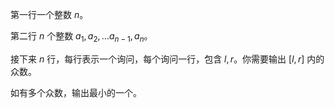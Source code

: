 第一行一个整数 $n$。

第二行 $n$ 个整数 $a_1, a_2, \dots a_{n-1}, a_n$。

接下来 $n$ 行，每行表示一个询问，每个询问一行，包含 $l,r$。你需要输出 $[l,r]$ 内的众数。

如有多个众数，输出最小的一个。